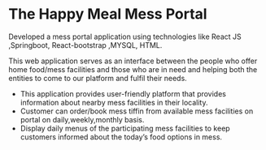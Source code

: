 
# The Happy Meal Mess Portal

Developed a mess portal application using technologies like React JS ,Springboot, React-bootstrap ,MYSQL, HTML.

This web application serves as an  interface between the people who offer home food/mess facilities and those who are in need and helping both the entities to come to our platform and fulfil their needs.

- This application provides user-friendly platform that provides information about nearby mess facilities in their locality.
- Customer can order/book mess tiffin from available mess facilities on portal on daily,weekly,monthly basis.
- Display daily menus of the participating mess facilities to keep customers informed about the today’s food options in mess.



